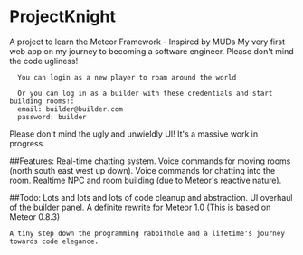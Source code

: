 ProjectKnight
=============
A project to learn the Meteor Framework - Inspired by MUDs
My very first web app on my journey to becoming a software engineer.  Please don't mind the code ugliness!   

      You can login as a new player to roam around the world
      
      Or you can log in as a builder with these credentials and start building rooms!:
      email: builder@builder.com
      password: builder

  Please don't mind the ugly and unwieldly UI! It's a massive work in progress.

##Features:
    Real-time chatting system.
    Voice commands for moving rooms (north south east west up down).
    Voice commands for chatting into the room.
    Realtime NPC and room building (due to Meteor's reactive nature).

##Todo:
    Lots and lots and lots of code cleanup and abstraction.
    UI overhaul of the builder panel.
    A definite rewrite for Meteor 1.0 (This is based on Meteor 0.8.3)


    A tiny step down the programming rabbithole and a lifetime's journey towards code elegance.


